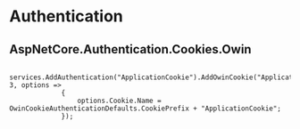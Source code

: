 
Authentication
===========================

## AspNetCore.Authentication.Cookies.Owin


```
            services.AddAuthentication("ApplicationCookie").AddOwinCookie("ApplicationCookie", 3, options =>
             {
                 options.Cookie.Name = OwinCookieAuthenticationDefaults.CookiePrefix + "ApplicationCookie";
             });
``` 